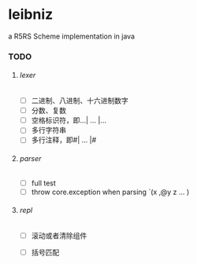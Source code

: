 # leibniz
 a R5RS Scheme implementation in java

### TODO

1. ###### lexer

   - [ ] 二进制、八进制、十六进制数字
   - [ ] 分数、复数
   - [ ] 空格标识符，即...| ... |...
   - [ ] 多行字符串
   - [ ] 多行注释，即#| ... |#
   
2. ###### parser
   
   - [ ] full test
   - [ ] throw core.exception when parsing `(x ,@y z ... )
   
3. ###### repl
   - [ ] 滚动或者清除组件
   - [ ] 括号匹配
   